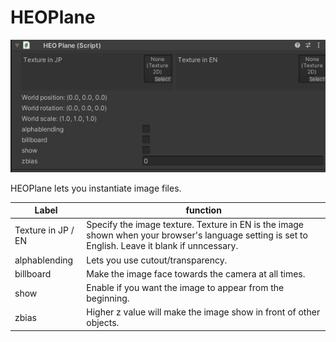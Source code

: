 
# HEOPlane
![HEOPlane](img/HEOPlane.jpg)

HEOPlane lets you instantiate image files.

|  Label |  function  |
| ----   | ---- |
| Texture in JP / EN | Specify the image texture. Texture in EN is the image shown when your browser's language setting is set to English. Leave it blank if unncessary.  |
| alphablending | Lets you use cutout/transparency. |
| billboard | Make the image face towards the camera at all times. |
| show | Enable if you want the image to appear from the beginning. |
| zbias | Higher z value will make the image show in front of other objects. |